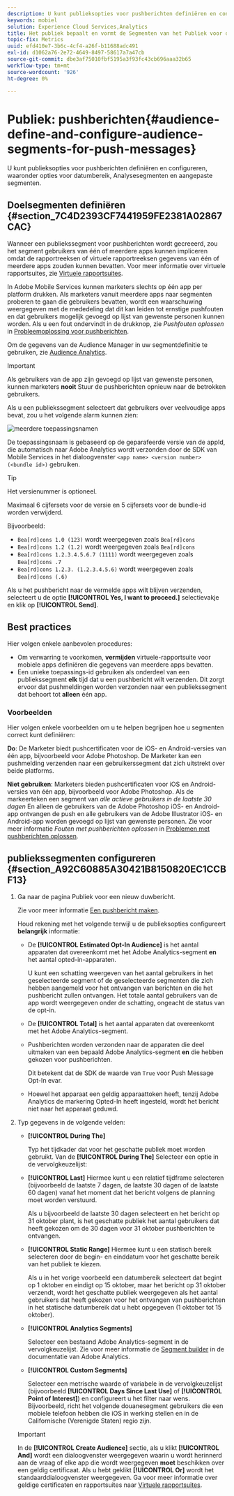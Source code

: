 ```yaml
---
description: U kunt publieksopties voor pushberichten definiëren en configureren, waaronder opties voor datumbereik, Analysesegmenten en aangepaste segmenten.
keywords: mobiel
solution: Experience Cloud Services,Analytics
title: Het publiek bepaalt en vormt de Segmenten van het Publiek voor de Duw Berichten
topic-fix: Metrics
uuid: efd410e7-3b6c-4cf4-a26f-b11688adc491
exl-id: d1062a76-2e72-4649-8497-58617a7a47cb
source-git-commit: dbe3af75010fbf5195a3f93fc43cb696aaa32b65
workflow-type: tm+mt
source-wordcount: '926'
ht-degree: 0%

---
```


# Publiek: pushberichten{#audience-define-and-configure-audience-segments-for-push-messages}

U kunt publieksopties voor pushberichten definiëren en configureren, waaronder opties voor datumbereik, Analysesegmenten en aangepaste segmenten.

## Doelsegmenten definiëren {#section_7C4D2393CF7441959FE2381A02867CAC}

Wanneer een publiekssegment voor pushberichten wordt gecreeerd, zou het segment gebruikers van één of meerdere apps kunnen impliceren omdat de rapportreeksen of virtuele rapportreeksen gegevens van één of meerdere apps zouden kunnen bevatten. Voor meer informatie over virtuele rapportsuites, zie [Virtuele rapportsuites](/help/using/manage-apps/c-mob-vrs.md).

In Adobe Mobile Services kunnen marketers slechts op één app per platform drukken. Als marketers vanuit meerdere apps naar segmenten proberen te gaan die gebruikers bevatten, wordt een waarschuwing weergegeven met de mededeling dat dit kan leiden tot ernstige pushfouten en dat gebruikers mogelijk gevoegd op lijst van gewenste personen kunnen worden. Als u een fout ondervindt in de drukknop, zie *Pushfouten oplossen* in [Probleemoplossing voor pushberichten](/help/using/in-app-messaging/t-create-push-message/c-schedule-push-message.md).

Om de gegevens van de Audience Manager in uw segmentdefinitie te gebruiken, zie [Audience Analytics](https://experienceleague.adobe.com/docs/analytics/integration/audience-analytics/mc-audiences-aam.html).

>[!IMPORTANT]
>
>Als gebruikers van de app zijn gevoegd op lijst van gewenste personen, kunnen marketers **nooit** Stuur de pushberichten opnieuw naar de betrokken gebruikers.

Als u een publiekssegment selecteert dat gebruikers over veelvoudige apps bevat, zou u het volgende alarm kunnen zien:

![meerdere toepassingsnamen](assets/multiple_appname.png)

De toepassingsnaam is gebaseerd op de geparafeerde versie van de appId, die automatisch naar Adobe Analytics wordt verzonden door de SDK van Mobile Services in het dialoogvenster `<app name> <version number> (<bundle id>)` gebruiken.

>[!TIP]
>
>Het versienummer is optioneel.

Maximaal 6 cijfersets voor de versie en 5 cijfersets voor de bundle-id worden verwijderd.

Bijvoorbeeld:

* `Bea[rd]cons 1.0 (123)` wordt weergegeven zoals `Bea[rd]cons`
* `Bea[rd]cons 1.2 (1.2)` wordt weergegeven zoals `Bea[rd]cons`
* `Bea[rd]cons 1.2.3.4.5.6.7 (1111)` wordt weergegeven zoals `Bea[rd]cons .7`
* `Bea[rd]cons 1.2.3. (1.2.3.4.5.6)` wordt weergegeven zoals `Bea[rd]cons (.6)`

Als u het pushbericht naar de vermelde apps wilt blijven verzenden, selecteert u de optie **[!UICONTROL Yes, I want to proceed.]** selectievakje en klik op **[!UICONTROL Send]**.

## Best practices

Hier volgen enkele aanbevolen procedures:

* Om verwarring te voorkomen, **vermijden** virtuele-rapportsuite voor mobiele apps definiëren die gegevens van meerdere apps bevatten.
* Een unieke toepassings-id gebruiken als onderdeel van een publiekssegment **elk** tijd dat u een pushbericht wilt verzenden.
Dit zorgt ervoor dat pushmeldingen worden verzonden naar een publiekssegment dat behoort tot **alleen** één app.

### Voorbeelden

Hier volgen enkele voorbeelden om u te helpen begrijpen hoe u segmenten correct kunt definiëren:

**Do**: De Marketer biedt pushcertificaten voor de iOS- en Android-versies van één app, bijvoorbeeld voor Adobe Photoshop. De Marketer kan een pushmelding verzenden naar een gebruikerssegment dat zich uitstrekt over beide platforms.

**Niet gebruiken**: Marketers bieden pushcertificaten voor iOS en Android-versies van één app, bijvoorbeeld voor Adobe Photoshop. Als de markeerteken een segment van *alle actieve gebruikers in de laatste 30 dagen* En alleen de gebruikers van de Adobe Photoshop iOS- en Android-app ontvangen de push en alle gebruikers van de Adobe Illustrator iOS- en Android-app worden gevoegd op lijst van gewenste personen. Zie voor meer informatie *Fouten met pushberichten oplossen* in [Problemen met pushberichten oplossen](/help/using/in-app-messaging/t-create-push-message/c-troubleshooting-push-messaging.md).

## publiekssegmenten configureren {#section_A92C60885A30421B8150820EC1CCBF13}

1. Ga naar de pagina Publiek voor een nieuw duwbericht.

   Zie voor meer informatie [Een pushbericht maken](/help/using/in-app-messaging/t-create-push-message/t-create-push-message.md).

   Houd rekening met het volgende terwijl u de publieksopties configureert **belangrijk** informatie:

   * De **[!UICONTROL Estimated Opt-In Audience]** is het aantal apparaten dat overeenkomt met het Adobe Analytics-segment **en** het aantal opted-in-apparaten.

      U kunt een schatting weergeven van het aantal gebruikers in het geselecteerde segment of de geselecteerde segmenten die zich hebben aangemeld voor het ontvangen van berichten en die het pushbericht zullen ontvangen. Het totale aantal gebruikers van de app wordt weergegeven onder de schatting, ongeacht de status van de opt-in.

   * De **[!UICONTROL Total]** is het aantal apparaten dat overeenkomt met het Adobe Analytics-segment.

   * Pushberichten worden verzonden naar de apparaten die deel uitmaken van een bepaald Adobe Analytics-segment **en** die hebben gekozen voor pushberichten.

      Dit betekent dat de SDK de waarde van `True` voor Push Message Opt-In evar.

   * Hoewel het apparaat een geldig apparaattoken heeft, tenzij Adobe Analytics de markering Opted-In heeft ingesteld, wordt het bericht niet naar het apparaat geduwd.

2. Typ gegevens in de volgende velden:

   * **[!UICONTROL During The]**

      Typ het tijdkader dat voor het geschatte publiek moet worden gebruikt. Van de **[!UICONTROL During The]** Selecteer een optie in de vervolgkeuzelijst:

   * **[!UICONTROL Last]** Hiermee kunt u een relatief tijdframe selecteren (bijvoorbeeld de laatste 7 dagen, de laatste 30 dagen of de laatste 60 dagen) vanaf het moment dat het bericht volgens de planning moet worden verstuurd.

      Als u bijvoorbeeld de laatste 30 dagen selecteert en het bericht op 31 oktober plant, is het geschatte publiek het aantal gebruikers dat heeft gekozen om de 30 dagen voor 31 oktober pushberichten te ontvangen.

   * **[!UICONTROL Static Range]** Hiermee kunt u een statisch bereik selecteren door de begin- en einddatum voor het geschatte bereik van het publiek te kiezen.

      Als u in het vorige voorbeeld een datumbereik selecteert dat begint op 1 oktober en eindigt op 15 oktober, maar het bericht op 31 oktober verzendt, wordt het geschatte publiek weergegeven als het aantal gebruikers dat heeft gekozen voor het ontvangen van pushberichten in het statische datumbereik dat u hebt opgegeven (1 oktober tot 15 oktober).

   * **[!UICONTROL Analytics Segments]**

      Selecteer een bestaand Adobe Analytics-segment in de vervolgkeuzelijst. Zie voor meer informatie de [Segment builder](https://experienceleague.adobe.com/docs/analytics/components/segmentation/segmentation-workflow/seg-build.html) in de documentatie van Adobe Analytics.

   * **[!UICONTROL Custom Segments]**

      Selecteer een metrische waarde of variabele in de vervolgkeuzelijst (bijvoorbeeld **[!UICONTROL Days Since Last Use]** of **[!UICONTROL Point of Interest]**) en configureert u het filter naar wens. Bijvoorbeeld, richt het volgende douanesegment gebruikers die een mobiele telefoon hebben die iOS in werking stellen en in de Californische (Verenigde Staten) regio zijn.
   >[!IMPORTANT]
   >
   >In de **[!UICONTROL Create Audience]** sectie, als u klikt **[!UICONTROL And]** wordt een dialoogvenster weergegeven waarin u wordt herinnerd aan de vraag of elke app die wordt weergegeven **moet** beschikken over een geldig certificaat. Als u hebt geklikt **[!UICONTROL Or]** wordt het standaarddialoogvenster weergegeven. Ga voor meer informatie over geldige certificaten en rapportsuites naar [Virtuele rapportsuites](/help/using/manage-apps/c-mob-vrs.md).
